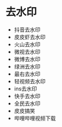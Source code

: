 # 去水印

- 抖音去水印
- 皮皮虾去水印
- 火山去水印
- 微视去水印
- 微博去水印
- 绿洲去水印
- 最右去水印
- 轻视频去水印
- ins去水印
- 快手去水印
- 全民去水印
- 皮皮搞笑
- 哔哩哔哩视频下载
